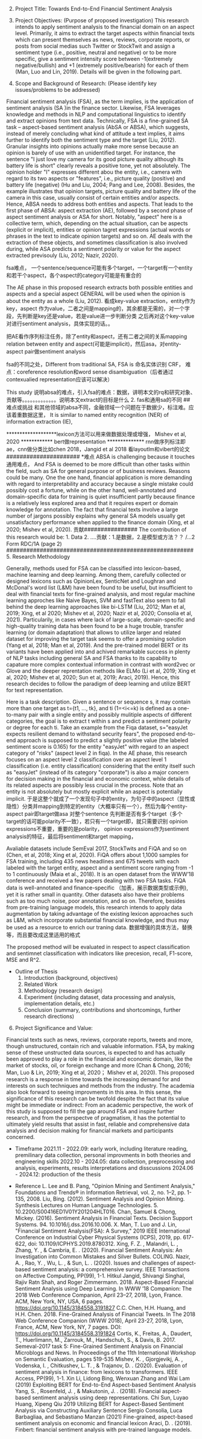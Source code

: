 2.  Project Title:
Towards End-to-End Financial Sentiment Analysis 

3.  Project Objectives:  (Purpose of proposed investigation)
This research intends to apply sentiment analysis to the financial domain on an aspect level. Primarily, it aims to extract the target aspects within financial texts which can present themselves as news, reviews, corporate reports, or posts from social medias such Twitter or StockTwit and assign a sentiment type (i.e., positive, neutral and negative) or to be more specific, give a sentiment intensity score between -1(extremely negative/bullish) and +1 (extremely positive/bearish) for each of them  (Man, Luo and Lin, 2019).
Details will be given in the following part.

4.  Scope and Background of Research:
  (Please identify key issues/problems to be addressed)

Financial sentiment analysis (FSA), as the term implies, is the application of sentiment analysis (SA )in the finance sector. Likewise, FSA leverages knowledge and methods in NLP and computational linguistics to identify and extract opinions from text data. Technically, FSA is a fine-grained SA task – aspect-based sentiment analysis (AbSA or ABSA), which suggests, instead of merely concluding what kind of attitude a text implies, it aims further to identify both the sentiment type and the target (Liu, 2012). Granular insights into opinions actually make more sense because an opinion is barely of use with an unidentified target. For instance, the sentence "I just love my camera for its good picture quality although its battery life is short" clearly reveals a positive tone, yet not absolutely. The opinion holder "I" expresses different abou the entity, i.e., camera with regard to its two aspects or "features", i.e., picture quality (positive) and battery life (negative) (Hu and Liu, 2004; Pang and Lee, 2008). Besides, the example illustrates that opinion targets, picture quality and battery life of the camera in this case, usually consist of certain entities and/or aspects. Hence, ABSA needs to address both entities and aspects. That leads to the first phase of ABSA: aspect extraction (AE), followed by a second phase of aspect sentiment analysis or ASA for short. Notably, "aspect" here is a collective term, which, depending on the actual situation, can be aspects (explicit or implicit), entities or opinion tagret expressions (actual words or phrases in the text to indicate opinion targets) and so on. AE deals with the extraction of these objects, and sometimes classification is also involved during, while ASA predicts a sentiment polarity or value for the aspect extracted previsouly (Liu, 2012; Nazir, 2020). 

fsa难点，
一个sentence/sequence可能有多个target，一个target有一个entity和若干个aspect，各个aspect的category可能是有重合的

The AE phase in this proposed research extracts both possible entities and aspects and a special aspect GENERAL will be used when the opinion is about the entity as a whole (Liu, 2012). 
看成key-value extraction，entity作为key，aspect 作为value，二者之间是mapping的，其余都是无需的，对一个字段，先判断是key还是value，若是value进一步判断分类
之后再对这个key-value对进行sentiment analysis，具体实现的话。。


把AE看作序列标注任务，除了entity和aspect，还有二者之间的关系mapping relation between entity and aspect(可能是implicit)，然后asa，对entity-aspect pair做sentiment analysis

fsa的不同之处，Different from traditional SA, FSA is 
命名实体识别 CRF，
难点：coreference resolution和word sense disambiguation（后者通过contexualied representation应该可以解决）

This study 说明absa的难点，引入fsa的难点：数据，讲明本文的rq和研究对象、贡献等。。。。。。。。。。。。。说明本文extract的目标是什么 2. fas和通用sa的不同 ## 难点或挑战 和其他领域的absa不同，金融领域一个问题在于数据少，标注难。应该着重数据这里，
It is similar to named entity recognition (NER) of information extraction (IE),

*******************lexicon方法可以用来做数据处理或增强， Mishev et al, 2020
************ bert做representation
************** rnn做序列标注即ae，cnn做分类比如chen 2018，Jangid et al 2018  看layoutlm和vibert的论文
######################
*难点
ABSA is challenging because it touches 通用难点，
 And FSA is deemed to be more difficult than other tasks within the field, such as SA for general purpose or of business reviews. Reasons could be many. One the one hand, financial application is more demanding with regard to interpretability and accuracy because a single mistake could possibly cost a fortune, while on the other hand, well-annotated and domain-specific data for training is quiet insufficient partly because finance is a relatively less explored area and that it requires expert or domain knowledge for annotation. The fact that financial texts involve a large number of jargons possibly explains why general SA models usually get unsatisfactory performance when applied to the finance domain (Xing, et al 2020; Mishev et al, 2020). 
贡献################
The contribution of this research would be: 1. Data 2.  ….贡献：1.是数据，2.是模型或方法？？
/...2 
Form RDC/1A (page 2)
########################################################
5.  Research Methodology

Generally, methods used for FSA can be classified into lexicon-based, machine learning and deep learning. Among them, carefully collected or designed lexicons such as OpinionLex, SenticNet and Loughran and McDonal's word list (L&M) have been found to be useful, but insufficient to deal with financial texts for fine-grained analysis, and most regular machine learning approches like Naive Bayes, SVM and fastText also seem to fall behind the deep learning approaches like bi-LSTM (Liu, 2012; Man et al, 2019; Xing, et al 2020; Mishev et al, 2020; Nazir et al, 2020; Consolia et al, 2021). Particularily, in cases where lack of large-scale, domain-specific and high-quality training data has been found to be a huge trouble, transfer learning (or domain adaptation) that allows to utilize larger and related dataset for improving the target task seems to offer a promising solution (Yang et al, 2018; Man et al, 2019). And the pre-trained model BERT or its variants have been applied into and achived remarkable success in plenty of NLP tasks including general SA and FSA thanks to its capability to capature more complex contextual information in contrast with word2vec or Glove and the deeper reprentation methods like ELMo (Li et al, 2019; Xing et al, 2020; Mishev et al, 2020; Sun et al, 2019; Araci, 2019). Hence, this research decides to follow the paradigm of deep learning and utilize BERT for text representation. 

Here is a task description. Given a sentence or sequence s, it may contain more than one target as t={t1, ..., tk}, and ti (1=<i<=k) is defined as a one-to-many pair with a single entity and possibly mulitiple aspects of different categories, the goal is to extract t within s and predict a sentiment polarity or degree for each ti. Take an example from the Fiqa dataset, s="easyJet expects resilient demand to withstand security fears", the proposed end-to-end approach is supposed to predict a slightly positive value (the labeled sentiment score is 0.165) for the entity "easyJet" with regard to an aspect category of "risks" (aspect level 2 in fiqa). In the AE phase, this research focuses on an aspect level 2 classification over an aspect level 1 classification (i.e. entity classification) considering that the entity itself such as "easyJet" (instead of its category "corporate") is also a major concern for decision making in the financial and economic context, while details of its related aspects are possibly less crucial in the process. 
Note that an entity is not absolutely but mostly explicit while an aspect is potentially implicit. 
于是这整个就成了一个发现句子中的entity，为句子中的aspect（显性或隐性）分类并mapping到特定的entity（大概率只有一个），然后为每个entity-aspect pair即target做asa
对整个sentence 先判断是否有多个target（多个target的话可能polarity不一致），若只有一个target即，就只需要识别
opinion expressions不重要，重要的是polarity， opinion expressions作为sentiment analysis的特征，最后将sentiment和target mapping，

Avaliable datasets include SemEval 2017, StockTwits and FiQA and so on (Chen, et al, 2018; Xing et al, 2020). FiQA offers about 1,1000 samples for FSA training, including 435 news headlines and 675 tweets with each labeled with the target entity, aspect and a sentiment score ranging from -1 to 1 continuously (Maia et al., 2018). It is an open dataset from the WWW’18 conference and received a few papers dealing with two FSA tasks. FiQA data is well-annotated and finance-specific （加表，展示数据类型或示例), yet it is rather small in quantity. Other datasets also have their problems such as too much noise, poor annotation, and so on. Therefore, besides from pre-training language models, this research intends to apply data augmentation by taking advantage of the existing lexicon approaches such as L&M, which incorporate substantial financial knowledge, and thus may be used as a resource to enrich our traning data. 数据增强的具体方法，替换等，而且要改成这里适用的格式

The proposed method will be evaluated in respect to aspect classification and sentimnet classification with indicators like precesion, recall, F1-score, MSE and R^2.
* Outline of Thesis 
  1. Introduction (background, objectives)
  2. Related Work
  3. Methodology (research design)
  4. Experiment (including dataset, data processing and analysis, implementation details, etc.)
  5. Conclusion (summary, contributions and shortcomings, further research directions)

6.  Project Significance and Value:

Financial texts such as news, reviews, corporate reports, tweets and more, though unstructured, contain rich and valuable information. FSA, by making sense of these unstructed data sources, is expected to and has actually been approved to play a role in the financial and economic domain, like the market of stocks, oil, or foreign exchange and more (Chan & Chong, 2016; Man, Luo & Lin, 2019; Xing et al, 2020； Mishev et al, 2020). This proposed research is a response in time towards the increasing demand for and interests on such techniques and methods from  the industry. The academia also look forward to seeing improvments in this area. In this sense, the significance of this research can be twofold despite the fact that its value might be immediate or indirect: From an academic perspective, the work of this study is supposed to fill the gap around FSA and inspire further research, and from the perspectve of pragmatism, it has the potential to ultimately yield results that assist in fast, reliable and comprehensive data analysis and decision making for financial markets and participants concerned. 

* Timeframe
2021.11 - 2022.09: early work, including literature reading, premilinary data collection, personal improvments in both theories and engineering skills
2022.10 - 2024.05: data collection, preprocessing and analysis, experiments, results interpretations and disscussions
2024.06 - 2024.12: production of the thesis


* Reference
L. Lee and B. Pang, "Opinion Mining and Sentiment Analysis," Foundations and Trends® in Information Retrieval, vol. 2, no. 1–2, pp. 1-135, 2008.
Liu, Bing. (2012). Sentiment Analysis and Opinion Mining. Synthesis Lectures on Human Language Technologies. 5. 10.2200/S00416ED1V01Y201204HLT016. 
Chan, Samuel & Chong, Mickey. (2016). Sentiment Analysis in Financial Texts. Decision Support Systems. 94. 10.1016/j.dss.2016.10.006. 
X. Man, T. Luo and J. Lin, "Financial Sentiment Analysis(FSA): A Survey," 2019 IEEE International Conference on Industrial Cyber Physical Systems (ICPS), 2019, pp. 617-622, doi: 10.1109/ICPHYS.2019.8780312.
Xing, F. Z. , Malandri, L. , Zhang, Y. , & Cambria, E. . (2020). Financial Sentiment Analysis: An Investigation into Common Mistakes and Silver Bullets. COLING.
Nazir, A. ,  Rao, Y. ,  Wu, L. , &  Sun, L. . (2020). Issues and challenges of aspect-based sentiment analysis: a comprehensive survey. IEEE Transactions on Affective Computing, PP(99), 1-1.
Hitkul Jangid, Shivangi Singhal, Rajiv Ratn Shah, and Roger Zimmermann. 2018. Aspect-Based Financial Sentiment Analysis using Deep Learning. In
WWW ’18 Companion: The 2018 Web Conference Companion, April 23–27, 2018, Lyon, France. ACM, New York, NY, USA, 6 pages. https://doi.org/10.1145/3184558.3191827
C.C. Chen, H.H. Huang, and H.H. Chen. 2018. Fine-Grained Analysis of Financial Tweets. In The 2018 Web Conference Companion (WWW 2018), April 23-27, 2018, Lyon, France, ACM, New York, NY, 7 pages. DOI: https://doi.org/10.1145/3184558.3191824
Cortis, K., Freitas, A., Daudert, T., Huerlimann, M., Zarrouk, M., Handschuh, S., & Davis, B. 2017. Semeval-2017 task 5: Fine-Grained Sentiment Analysis on Financial Microblogs and News. In Proceedings of the 11th International Workshop on Semantic Evaluation, pages 519-535
Mishev, K. ,  Gjorgjevikj, A. ,  Vodenska, I. ,  Chitkushev, L. T. , &  Trajanov, D. . (2020). Evaluation of sentiment analysis in finance: from lexicons to transformers. IEEE Access, PP(99), 1-1.
Xin Li, Lidong Bing, Wenxuan Zhang and Wai Lam (2019) Exploiting BERT for End-to-End Aspect-based Sentiment Analysis
Yang, S. ,  Rosenfeld, J. , &  Makutonin, J. . (2018). Financial aspect-based sentiment analysis using deep representations.
Chi Sun, Luyao Huang, Xipeng Qiu 2019 Utilizing BERT for Aspect-Based Sentiment Analysis via Constructing Auxiliary Sentence
Sergio Consolia, Luca Barbagliaa, and Sebastiano Manzan (2021)  Fine-grained, aspect-based sentiment analysis on economic and financial lexicon
Araci, D. . (2019). Finbert: financial sentiment analysis with pre-trained language models.

